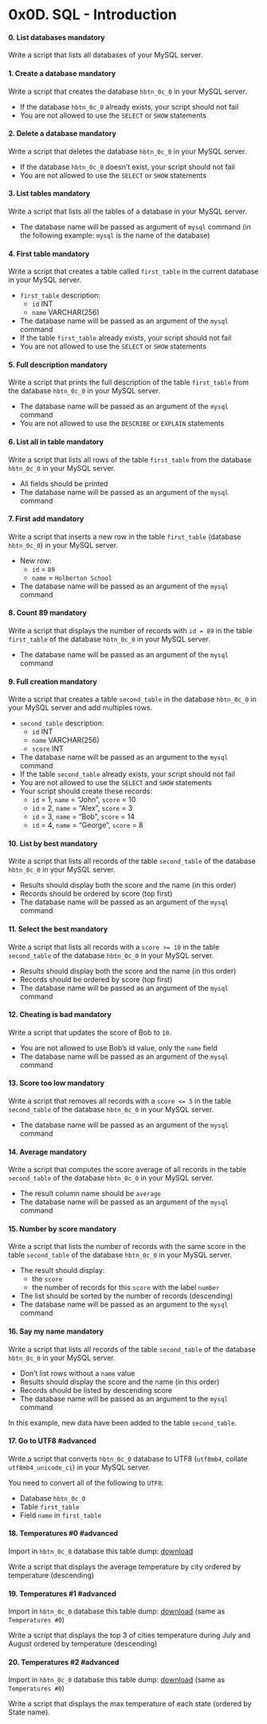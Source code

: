 <h1 class="gap">0x0D. SQL - Introduction</h1>


<h4 class="task">
    0. List databases
      <span class="alert alert-warning mandatory-optional">
        mandatory
      </span>
</h4><p>Write a script that lists all databases of your MySQL server.</p>


<h4 class="task">
    1. Create a database
      <span class="alert alert-warning mandatory-optional">
        mandatory
      </span>
</h4><p>Write a script that creates the database <code>hbtn_0c_0</code> in your MySQL server.</p><ul>
<li>If the database <code>hbtn_0c_0</code> already exists, your script should not fail</li>
<li>You are not allowed to use the <code>SELECT</code> or <code>SHOW</code> statements</li>
</ul>


<h4 class="task">
    2. Delete a database
      <span class="alert alert-warning mandatory-optional">
        mandatory
      </span>
</h4><p>Write a script that deletes the database <code>hbtn_0c_0</code> in your MySQL server.</p><ul>
<li>If the database <code>hbtn_0c_0</code> doesn’t exist, your script should not fail</li>
<li>You are not allowed to use the <code>SELECT</code> or <code>SHOW</code> statements</li>
</ul>


<h4 class="task">
    3. List tables
      <span class="alert alert-warning mandatory-optional">
        mandatory
      </span>
</h4><p>Write a script that lists all the tables of a database in your MySQL server.</p><ul>
<li>The database name will be passed as argument of <code>mysql</code> command (in the following example: <code>mysql</code> is the name of the database)</li>
</ul>


<h4 class="task">
    4. First table
      <span class="alert alert-warning mandatory-optional">
        mandatory
      </span>
</h4><p>Write a script that creates a table called <code>first_table</code> in the current database in your MySQL server.</p><ul>
<li><code>first_table</code> description:

<ul>
<li><code>id</code> INT</li>
<li><code>name</code> VARCHAR(256)</li>
</ul></li>
<li>The database name will be passed as an argument of the <code>mysql</code> command</li>
<li>If the table <code>first_table</code> already exists, your script should not fail</li>
<li>You are not allowed to use the <code>SELECT</code> or <code>SHOW</code> statements</li>
</ul>


<h4 class="task">
    5. Full description
      <span class="alert alert-warning mandatory-optional">
        mandatory
      </span>
</h4><p>Write a script that prints the full description of the table <code>first_table</code> from the database <code>hbtn_0c_0</code> in your MySQL server.</p><ul>
<li>The database name will be passed as an argument of the <code>mysql</code> command</li>
<li>You are not allowed to use the <code>DESCRIBE</code> or <code>EXPLAIN</code> statements</li>
</ul>


<h4 class="task">
    6. List all in table
      <span class="alert alert-warning mandatory-optional">
        mandatory
      </span>
</h4><p>Write a script that lists all rows of the table <code>first_table</code> from the database <code>hbtn_0c_0</code> in your MySQL server.</p><ul>
<li>All fields should be printed</li>
<li>The database name will be passed as an argument of the <code>mysql</code> command</li>
</ul>


<h4 class="task">
    7. First add
      <span class="alert alert-warning mandatory-optional">
        mandatory
      </span>
</h4><p>Write a script that inserts a new row in the table <code>first_table</code> (database <code>hbtn_0c_0</code>) in your MySQL server.</p><ul>
<li>New row:

<ul>
<li><code>id</code> = <code>89</code></li>
<li><code>name</code> = <code>Holberton School</code></li>
</ul></li>
<li>The database name will be passed as an argument of the <code>mysql</code> command</li>
</ul>


<h4 class="task">
    8. Count 89
      <span class="alert alert-warning mandatory-optional">
        mandatory
      </span>
</h4><p>Write a script that displays the number of records with <code>id = 89</code> in the table <code>first_table</code> of the database <code>hbtn_0c_0</code> in your MySQL server.</p><ul>
<li>The database name will be passed as an argument of the <code>mysql</code> command</li>
</ul>


<h4 class="task">
    9. Full creation
      <span class="alert alert-warning mandatory-optional">
        mandatory
      </span>
</h4><p>Write a script that creates a table <code>second_table</code> in the database <code>hbtn_0c_0</code> in your MySQL server and add multiples rows.</p><ul>
<li><code>second_table</code> description:

<ul>
<li><code>id</code> INT</li>
<li><code>name</code> VARCHAR(256)</li>
<li><code>score</code> INT</li>
</ul></li>
<li>The database name will be passed as an argument to the <code>mysql</code> command</li>
<li>If the table <code>second_table</code> already exists, your script should not fail</li>
<li>You are not allowed to use the <code>SELECT</code> and <code>SHOW</code> statements</li>
<li>Your script should create these records:

<ul>
<li><code>id</code> = 1, <code>name</code> = “John”, <code>score</code> = 10</li>
<li><code>id</code> = 2, <code>name</code> = “Alex”, <code>score</code> = 3</li>
<li><code>id</code> = 3, <code>name</code> = “Bob”, <code>score</code> = 14</li>
<li><code>id</code> = 4, <code>name</code> = “George”, <code>score</code> = 8</li>
</ul></li>
</ul>


<h4 class="task">
    10. List by best
      <span class="alert alert-warning mandatory-optional">
        mandatory
      </span>
</h4><p>Write a script that lists all records of the table <code>second_table</code> of the database <code>hbtn_0c_0</code> in your MySQL server.</p><ul>
<li>Results should display both the score and the name (in this order)</li>
<li>Records should be ordered by score (top first) </li>
<li>The database name will be passed as an argument of the <code>mysql</code> command</li>
</ul>


<h4 class="task">
    11. Select the best
      <span class="alert alert-warning mandatory-optional">
        mandatory
      </span>
</h4><p>Write a script that lists all records with a <code>score &gt;= 10</code> in the table <code>second_table</code> of the database <code>hbtn_0c_0</code> in your MySQL server.</p><ul>
<li>Results should display both the score and the name (in this order)</li>
<li>Records should be ordered by score (top first)</li>
<li>The database name will be passed as an argument of the <code>mysql</code> command</li>
</ul>


<h4 class="task">
    12. Cheating is bad
      <span class="alert alert-warning mandatory-optional">
        mandatory
      </span>
</h4><p>Write a script that updates the score of Bob to <code>10</code>.</p><ul>
<li>You are not allowed to use Bob’s id value, only the <code>name</code> field</li>
<li>The database name will be passed as an argument of the <code>mysql</code> command</li>
</ul>


<h4 class="task">
    13. Score too low
      <span class="alert alert-warning mandatory-optional">
        mandatory
      </span>
</h4><p>Write a script that removes all records with a <code>score &lt;= 5</code> in the table <code>second_table</code> of the database <code>hbtn_0c_0</code> in your MySQL server.</p><ul>
<li>The database name will be passed as an argument of the <code>mysql</code> command</li>
</ul>


<h4 class="task">
    14. Average
      <span class="alert alert-warning mandatory-optional">
        mandatory
      </span>
</h4><p>Write a script that computes the score average of all records in the table <code>second_table</code> of the database <code>hbtn_0c_0</code> in your MySQL server.</p><ul>
<li>The result column name should be <code>average</code></li>
<li>The database name will be passed as an argument of the <code>mysql</code> command</li>
</ul>


<h4 class="task">
    15. Number by score
      <span class="alert alert-warning mandatory-optional">
        mandatory
      </span>
</h4><p>Write a script that lists the number of records with the same score in the table <code>second_table</code> of the database <code>hbtn_0c_0</code> in your MySQL server.</p><ul>
<li>The result should display:

<ul>
<li>the <code>score</code></li>
<li>the number of records for this <code>score</code> with the label <code>number</code></li>
</ul></li>
<li>The list should be sorted by the number of records (descending)</li>
<li>The database name will be passed as an argument to the <code>mysql</code> command</li>
</ul>


<h4 class="task">
    16. Say my name
      <span class="alert alert-warning mandatory-optional">
        mandatory
      </span>
</h4><p>Write a script that lists all records of the table <code>second_table</code> of the database <code>hbtn_0c_0</code> in your MySQL server.</p><ul>
<li>Don’t list rows without a <code>name</code> value</li>
<li>Results should display the score and the name (in this order)</li>
<li>Records should be listed by descending score </li>
<li>The database name will be passed as an argument to the <code>mysql</code> command</li>
</ul><p>In this example, new data have been added to the table <code>second_table</code>.</p>


<h4 class="task">
    17. Go to UTF8
      <span class="alert alert-info mandatory-optional">
        #advanced
      </span>
</h4><p>Write a script that converts <code>hbtn_0c_0</code> database to UTF8 (<code>utf8mb4</code>, collate <code>utf8mb4_unicode_ci</code>) in your MySQL server.</p><p>You need to convert all of the following to <code>UTF8</code>:</p><ul>
<li>Database <code>hbtn_0c_0</code></li>
<li>Table <code>first_table</code></li>
<li>Field <code>name</code> in <code>first_table</code></li>
</ul>


<h4 class="task">
    18. Temperatures #0
      <span class="alert alert-info mandatory-optional">
        #advanced
      </span>
</h4><p>Import in <code>hbtn_0c_0</code> database this table dump: <a href="https://s3.amazonaws.com/intranet-projects-files/holbertonschool-higher-level_programming+/272/temperatures.sql" target="_blank" title="download">download</a></p><p>Write a script that displays the average temperature by city ordered by temperature (descending)</p>


<h4 class="task">
    19. Temperatures #1
      <span class="alert alert-info mandatory-optional">
        #advanced
      </span>
</h4><p>Import in <code>hbtn_0c_0</code> database this table dump: <a href="https://s3.amazonaws.com/intranet-projects-files/holbertonschool-higher-level_programming+/272/temperatures.sql" target="_blank" title="download">download</a> (same as <code>Temperatures #0</code>)</p><p>Write a script that displays the top 3 of cities temperature during July and August ordered by temperature (descending)</p>


<h4 class="task">
    20. Temperatures #2
      <span class="alert alert-info mandatory-optional">
        #advanced
      </span>
</h4><p>Import in <code>hbtn_0c_0</code> database this table dump: <a href="https://s3.amazonaws.com/intranet-projects-files/holbertonschool-higher-level_programming+/272/temperatures.sql" target="_blank" title="download">download</a> (same as <code>Temperatures #0</code>)</p><p>Write a script that displays the max temperature of each state (ordered by State name).</p>
